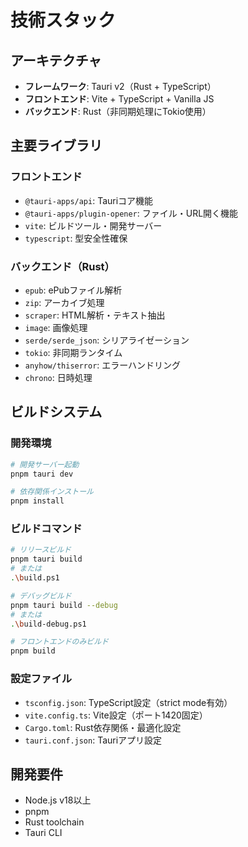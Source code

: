# 技術スタック

## アーキテクチャ
- **フレームワーク**: Tauri v2（Rust + TypeScript）
- **フロントエンド**: Vite + TypeScript + Vanilla JS
- **バックエンド**: Rust（非同期処理にTokio使用）

## 主要ライブラリ

### フロントエンド
- `@tauri-apps/api`: Tauriコア機能
- `@tauri-apps/plugin-opener`: ファイル・URL開く機能
- `vite`: ビルドツール・開発サーバー
- `typescript`: 型安全性確保

### バックエンド（Rust）
- `epub`: ePubファイル解析
- `zip`: アーカイブ処理
- `scraper`: HTML解析・テキスト抽出
- `image`: 画像処理
- `serde/serde_json`: シリアライゼーション
- `tokio`: 非同期ランタイム
- `anyhow/thiserror`: エラーハンドリング
- `chrono`: 日時処理

## ビルドシステム

### 開発環境
```bash
# 開発サーバー起動
pnpm tauri dev

# 依存関係インストール
pnpm install
```

### ビルドコマンド
```bash
# リリースビルド
pnpm tauri build
# または
.\build.ps1

# デバッグビルド
pnpm tauri build --debug
# または
.\build-debug.ps1

# フロントエンドのみビルド
pnpm build
```

### 設定ファイル
- `tsconfig.json`: TypeScript設定（strict mode有効）
- `vite.config.ts`: Vite設定（ポート1420固定）
- `Cargo.toml`: Rust依存関係・最適化設定
- `tauri.conf.json`: Tauriアプリ設定

## 開発要件
- Node.js v18以上
- pnpm
- Rust toolchain
- Tauri CLI
